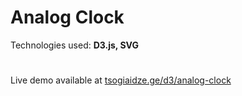 # Analog Clock

Technologies used: **D3.js, SVG**
#
Live demo available at [tsogiaidze.ge/d3/analog-clock](https://tsogiaidze.ge/d3/analog-clock/)
